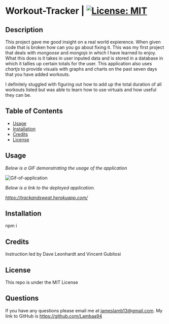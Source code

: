 # Workout-Tracker | [![License: MIT](https://img.shields.io/badge/License-MIT-blue.svg)](https://opensource.org/licenses/MIT)


## Description
This project gave me good insight on a real world expierence. When given code that is broken how can you go about fixing it. This was my first project that deals with *mongoose* and *mongojs* in which I have learned to enjoy. What this does is it takes in user inputed data and is stored in a database in which it tallies up certain totals for the user. This application also uses *chartjs* to provide visuals with graphs and charts on the past seven days that you have added workouts.

I definitely stuggled with figuring out how to add up the total duration of all workouts listed but was able to learn how to use virtuals and how useful they can be.


## Table of Contents


* [Usage](#usage)
* [Installation](#installation)
* [Credits](#credits)
* [License](#license)

## Usage

*Below is a GIF demonstrating the usage of the application*

![Gif-of-application](Track-and-Sweat.gif)

*Below is a link to the deployed application.*

*https://trackandsweat.herokuapp.com/*

## Installation

npm i

## Credits

Instruction led by Dave Leonhardt and Vincent Gubitosi

## License

This repo is under the MIT License

## Questions

If you have any questions please email me at jameslamb13@gmail.com. My link to GitHub is https://github.com/Lambaa94